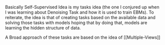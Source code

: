 Basically Self-Supervised Idea is my tasks idea (the one I conjured up when I was learning about Denoising Task and how it is used to train EBMs).
To reiterate, the idea is that of creating tasks based on the available data and solving those tasks with models hoping that by doing that, models are learning the hidden structure of data.

A Broad approach of these tasks are based on the idea of [[Multiple-Views]]